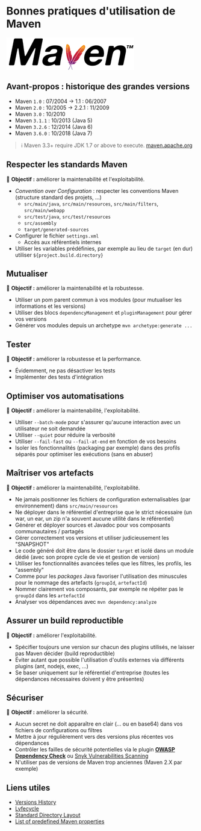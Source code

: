 # Bonnes pratiques d'utilisation de Maven

![logo](images/maven_logo.png)

## Avant-propos : historique des grandes versions

* Maven `1.0` : 07/2004 -> 1.1 : 06/2007
* Maven `2.0` : 10/2005 -> 2.2.1 : 11/2009
* Maven `3.0` : 10/2010
* Maven `3.1.1` : 10/2013 (Java 5)
* Maven `3.2.6` : 12/2014 (Java 6)
* Maven `3.6.0` : 10/2018 (Java 7)

> :information_source: Maven 3.3+ require JDK 1.7 or above to execute. [maven.apache.org](https://maven.apache.org/index.html)

## Respecter les standards Maven

:pushpin: **Objectif :** améliorer la maintenabilité et l'exploitabilité.

* _Convention over Configuration_ : respecter les conventions Maven (structure standard des projets, ...)
  * `src/main/java`, `src/main/resources`, `src/main/filters`, `src/main/webapp`
  * `src/test/java`, `src/test/resources`
  * `src/assembly`
  * `target/generated-sources`
* Configurer le fichier `settings.xml`
  * Accès aux référentiels internes
* Utiliser les variables prédéfinies, par exemple au lieu de `target` (en dur) utiliser `${project.build.directory}`

## Mutualiser

:pushpin: **Objectif :** améliorer la maintenabilité et la robustesse.

* Utiliser un pom parent commun à vos modules (pour mutualiser les informations et les versions)
* Utiliser des blocs `dependencyManagement` et `pluginManagement` pour gérer vos versions
* Générer vos modules depuis un archetype `mvn archetype:generate ...`

## Tester

:pushpin: **Objectif :** améliorer la robustesse et la performance.

* Évidemment, ne pas désactiver les tests
* Implémenter des tests d'intégration

## Optimiser vos automatisations

:pushpin: **Objectif :** améliorer la maintenabilité, l'exploitabilité.

* Utiliser `--batch-mode` pour s'assurer qu'aucune interaction avec un utilisateur ne soit demandée
* Utiliser `--quiet` pour réduire la verbosité
* Utiliser `--fail-fast` ou `--fail-at-end` en fonction de vos besoins
* Isoler les fonctionnalités (packaging par exemple) dans des profils séparés pour optimiser les exécutions (sans en abuser)

## Maîtriser vos artefacts

:pushpin: **Objectif :** améliorer la maintenabilité, l'exploitabilité.

* Ne jamais positionner les fichiers de configuration externalisables (par environnement) dans `src/main/resources`
* Ne déployer dans le référentiel d'entreprise que le strict nécessaire (un war, un ear, un zip n'a souvent aucune utilité dans le référentiel)
* Générer et déployer sources et Javadoc pour vos composants communautaires / partagés
* Gérer correctement vos versions et utiliser judicieusement les "SNAPSHOT"
* Le code généré doit être dans le dossier `target` et isolé dans un module dédié (avec son propre cycle de vie et gestion de version)
* Utiliser les fonctionnalités avancées telles que les filtres, les profils, les "assembly"
* Comme pour les _packages_ Java favoriser l'utilisation des minuscules pour le nommage des artefacts (`groupId`, `artefactId`)
* Nommer clairement vos composants, par exemple ne répéter pas le `groupId` dans les `artefactId`
* Analyser vos dépendances avec `mvn dependency:analyze`

## Assurer un build reproductible

:pushpin: **Objectif :** améliorer l'exploitabilité.

* Spécifier toujours une version sur chacun des plugins utilisés, ne laisser pas Maven décider (build reproductible)
* Éviter autant que possible l'utilisation d'outils externes via différents plugins (ant, nodejs, exec, ...)
* Se baser uniquement sur le référentiel d'entreprise (toutes les dépendances nécessaires doivent y être présentes)

## Sécuriser

:pushpin: **Objectif :** améliorer la sécurité.

* Aucun secret ne doit apparaître en clair (... ou en base64) dans vos fichiers de configurations ou filtres
* Mettre à jour régulièrement vers des versions plus récentes vos dépendances
* Contrôler les failles de sécurité potentielles via le plugin [**OWASP Dependency Check**](https://jeremylong.github.io/DependencyCheck/dependency-check-maven/index.html) ou [Snyk Vulnerabilities Scanning](https://blog.jetbrains.com/idea/2019/03/catching-vulnerabilities-instantly-in-your-intellij-idea-environment/)
* N'utiliser pas de versions de Maven trop anciennes (Maven 2.X par exemple)

## Liens utiles

* [Versions History](https://maven.apache.org/docs/history.html)
* [Lyfecycle](https://maven.apache.org/guides/introduction/introduction-to-the-lifecycle.html)
* [Standard Directory Layout](http://maven.apache.org/guides/introduction/introduction-to-the-standard-directory-layout.html)
* [List of predefined Maven properties](https://github.com/cko/predefined_maven_properties/blob/master/README.md)
